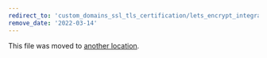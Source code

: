 ```yaml
---
redirect_to: 'custom_domains_ssl_tls_certification/lets_encrypt_integration.md'
remove_date: '2022-03-14'
---
```


This file was moved to [another location](custom_domains_ssl_tls_certification/lets_encrypt_integration.md).

<!-- This redirect file can be deleted after <2022-03-14>. -->
<!-- Redirects that point to other docs in the same project expire in three months. -->
<!-- Redirects that point to docs in a different project or site (for example, link is not relative and starts with `https:`) expire in one year. -->
<!-- Before deletion, see: https://docs.gitlab.com/ee/development/documentation/redirects.html -->
